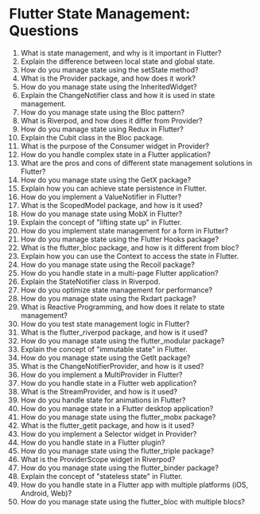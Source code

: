 # Flutter State Management: Questions

1. What is state management, and why is it important in Flutter?
2. Explain the difference between local state and global state.
3. How do you manage state using the setState method?
4. What is the Provider package, and how does it work?
5. How do you manage state using the InheritedWidget?
6. Explain the ChangeNotifier class and how it is used in state management.
7. How do you manage state using the Bloc pattern?
8. What is Riverpod, and how does it differ from Provider?
9. How do you manage state using Redux in Flutter?
10. Explain the Cubit class in the Bloc package.
11. What is the purpose of the Consumer widget in Provider?
12. How do you handle complex state in a Flutter application?
13. What are the pros and cons of different state management solutions in Flutter?
14. How do you manage state using the GetX package?
15. Explain how you can achieve state persistence in Flutter.
16. How do you implement a ValueNotifier in Flutter?
17. What is the ScopedModel package, and how is it used?
18. How do you manage state using MobX in Flutter?
19. Explain the concept of "lifting state up" in Flutter.
20. How do you implement state management for a form in Flutter?
21. How do you manage state using the Flutter Hooks package?
22. What is the flutter_bloc package, and how is it different from bloc?
23. Explain how you can use the Context to access the state in Flutter.
24. How do you manage state using the Recoil package?
25. How do you handle state in a multi-page Flutter application?
26. Explain the StateNotifier class in Riverpod.
27. How do you optimize state management for performance?
28. How do you manage state using the Rxdart package?
29. What is Reactive Programming, and how does it relate to state management?
30. How do you test state management logic in Flutter?
31. What is the flutter_riverpod package, and how is it used?
32. How do you manage state using the flutter_modular package?
33. Explain the concept of "immutable state" in Flutter.
34. How do you manage state using the GetIt package?
35. What is the ChangeNotifierProvider, and how is it used?
36. How do you implement a MultiProvider in Flutter?
37. How do you handle state in a Flutter web application?
38. What is the StreamProvider, and how is it used?
39. How do you handle state for animations in Flutter?
40. How do you manage state in a Flutter desktop application?
41. How do you manage state using the flutter_mobx package?
42. What is the flutter_getit package, and how is it used?
43. How do you implement a Selector widget in Provider?
44. How do you handle state in a Flutter plugin?
45. How do you manage state using the flutter_triple package?
46. What is the ProviderScope widget in Riverpod?
47. How do you manage state using the flutter_binder package?
48. Explain the concept of "stateless state" in Flutter.
49. How do you handle state in a Flutter app with multiple platforms (iOS, Android, Web)?
50. How do you manage state using the flutter_bloc with multiple blocs?
